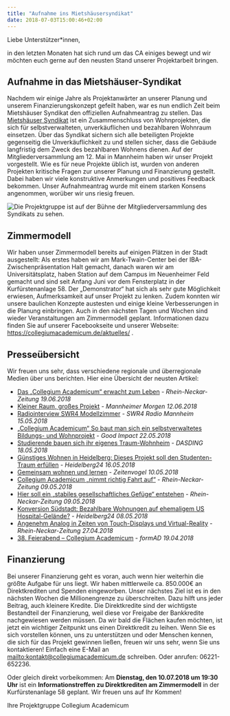 ```yaml
---
title: "Aufnahme ins Mietshäusersyndikat"
date: 2018-07-03T15:00:46+02:00
---
```


Liebe Unterstützer*innen,

in den letzten Monaten hat sich rund um das CA einiges bewegt und wir möchten euch gerne auf den neusten Stand unserer Projektarbeit bringen.

## Aufnahme in das Mietshäuser-Syndikat
Nachdem wir einige Jahre als Projektanwärter an unserer Planung und
unserem Finanzierungskonzept gefeilt haben, war es nun endlich Zeit
beim Mietshäuser Syndikat den offiziellen Aufnahmeantrag zu stellen.
Das [Mietshäuser Syndikat](https://www.syndikat.org/de/) ist ein
Zusammenschluss von Wohnprojekten, die sich für selbstverwalteten,
unverkäuflichen und bezahlbaren Wohnraum einsetzen. Über das Syndikat
sichern sich alle beteiligten Projekte gegenseitig die
Unverkäuflichkeit zu und stellen sicher, dass die Gebäude langfristig
dem Zweck des bezahlbaren Wohnens dienen. Auf der
Mitgliederversammlung am 12. Mai in Mannheim haben wir unser Projekt
vorgestellt. Wie es für neue Projekte üblich ist, wurden von anderen
Projekten kritische Fragen zur unserer Planung und Finanzierung
gestellt. Dabei haben wir viele konstruktive Anmerkungen und positives
Feedback bekommen. Unser Aufnahmeantrag wurde mit einem starken
Konsens angenommen, worüber wir uns riesig freuen.

![Die Projektgruppe ist auf der Bühne der Mitgliederversammlung des Syndikats zu sehen.](/newsletter/mhs_mv_aufnahme.jpg)

## Zimmermodell

Wir haben unser Zimmermodell bereits auf einigen Plätzen in der Stadt
ausgestellt: Als erstes haben wir am Mark-Twain-Center bei der
IBA-Zwischenpräsentation Halt gemacht, danach waren wir am
Universitätsplatz, haben Station auf dem Campus im Neuenheimer Feld
gemacht und sind seit Anfang Juni vor dem Fensterplatz in der
Kurfürstenanlage 58. Der „Demonstrator“ hat sich als sehr gute
Möglichkeit erwiesen, Aufmerksamkeit auf unser Projekt zu lenken.
Zudem konnten wir unsere baulichen Konzepte austesten und einige
kleine Verbesserungen in die Planung einbringen. Auch in den nächsten
Tagen und Wochen sind wieder Veranstaltungen am Zimmermodell geplant.
Informationen dazu finden Sie auf unserer Facebookseite und unserer
Webseite: https://collegiumacademicum.de/aktuelles/ .

## Presseübersicht
Wir freuen uns sehr, dass verschiedene regionale und überregionale
Medien über uns berichten. Hier eine Übersicht der neusten Artikel:

- [Das „Collegium Academicum“ erwacht zum Leben](https://www.rnz.de/nachrichten/heidelberg_artikel,-heidelberg-das-collegium-academicum-erwacht-zum-leben-_arid,366623.html) - _Rhein-Neckar-Zeitung 19.06.2018_
- [Kleiner Raum, großes Projekt](https://www.morgenweb.de/mannheimer-morgen_artikel,-heidelberg-kleiner-raum-grosses-projekt-_arid,1264528.html) - _Mannheimer Morgen 12.06.2018_
- [Radiointerview SWR4 Modellzimmer](https://collegiumacademicum.de/audio/20180515_SWR4.mp3) - _SWR4 Radio Mannheim 15.05.2018_
- [„Collegium Academicum“ So baut man sich ein selbstverwaltetes Bildungs- und Wohnprojekt](https://goodimpact.org/magazin/so-baut-man-sich-ein-selbstverwaltetes-bildungs-und-wohnprojekt) - _Good Impact 22.05.2018_
- [Studierende bauen sich ihr eigenes Traum-Wohnheim](https://www.dasding.de/rhein-neckar/Heidelberg-Studierende-bauen-sich-ihr-eigenes-Traumwohnheim,studierende-bauen-sich-ihr-eigenes-traumwohnheim-102.html) - _DASDING 18.05.2018_
- [Günstiges Wohnen in Heidelberg: Dieses Projekt soll den Studenten-Traum erfüllen](https://www.heidelberg24.de/heidelberg/video-heidelberg-altstadt-zimmer-fuer-studenten-und-azubis-fuer-300-euro-auf-uni-platz-9873287.html) - _Heidelberg24 16.05.2018_
- [Gemeinsam wohnen und lernen](https://zeitenvogel.de/gemeinsam-wohnen-und-lernen) - _Zeitenvogel 10.05.2018_
- [Collegium Academicum „nimmt richtig Fahrt auf“](https://www.rnz.de/nachrichten/heidelberg_artikel,-studentisches-wohnprojekt-collegium-academicum-nimmt-richtig-fahrt-auf-_arid,357464.html) - _Rhein-Neckar-Zeitung 09.05.2018_
- [Hier soll ein „stabiles gesellschaftliches Gefüge“ entstehen](https://www.rnz.de/nachrichten/heidelberg_artikel,-hospital-gelaende-heidelberg-hier-soll-ein-stabiles-gesellschaftliches-gefuege-entstehen-_arid,357461.html) - _Rhein-Neckar-Zeitung 09.05.2018_
- [Konversion Südstadt: Bezahlbare Wohnungen auf ehemaligem US Hospital-Gelände?](https://www.heidelberg24.de/heidelberg/heidelberg-rohrbach-konversionsflaeche-passiert-ehemaligen-us-hospital-gelaende-9853609.html) - _Heidelberg24 08.05.2018_
- [Angenehm Analog in Zeiten von Touch-Displays und Virtual-Reality](https://www.rnz.de/nachrichten/heidelberg_artikel,-iba-heidelberg-angenehm-analog-in-zeiten-von-touch-displays-und-virtual-reality-plus-fotogalerie-_arid,354761.html) - _Rhein-Neckar-Zeitung 27.04.2018_
- [38. Feierabend – Collegium Academicum](https://formad.de/veranstaltung/38-feierabend-collegium-academicum) - _formAD 19.04.2018_


## Finanzierung

Bei unserer Finanzierung geht es voran, auch wenn hier weiterhin die
größte Aufgabe für uns liegt. Wir haben mittlerweile ca. 850.000€ an
Direktkrediten und Spenden eingeworben. Unser nächstes Ziel ist es in
den nächsten Wochen die Millionengrenze zu überschreiten. Dazu hilft
uns jeder Beitrag, auch kleinere Kredite. Die Direktkredite sind der
wichtigste Bestandteil der Finanzierung, weil diese vor Freigabe der
Bankkredite nachgewiesen werden müssen. Da wir bald die Flächen kaufen
möchten, ist jetzt ein wichtiger Zeitpunkt uns einen Direktkredit zu
leihen. Wenn Sie es sich vorstellen können, uns zu unterstützen und 
oder Menschen kennen, die sich für das Projekt gewinnen ließen, freuen
wir uns sehr, wenn Sie uns kontaktieren! Einfach eine E-Mail an
[mailto:kontakt@collegiumacademicum.de](kontakt@collegiumacademicum.de)
schreiben. Oder anrufen: 06221-652236.

Oder gleich direkt vorbeikommen:
Am **Dienstag, den 10.07.2018 um 19:30 Uhr** ist ein **Informationstreffen zu
Direktkrediten am Zimmermodell** in der Kurfürstenanlage 58 geplant. Wir
freuen uns auf Ihr Kommen!

Ihre Projektgruppe Collegium Academicum 
